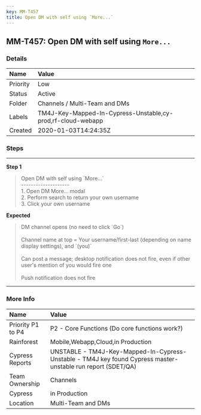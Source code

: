 ```yaml
---
key: MM-T457
title: Open DM with self using `More...`
---
```


## MM-T457: Open DM with self using `More...`

### Details

| Name     | Value                                                       |
| :------- | :---------------------------------------------------------- |
| Priority | Low                                                         |
| Status   | Active                                                      |
| Folder   | Channels / Multi-Team and DMs                               |
| Labels   | TM4J-Key-Mapped-In-Cypress-Unstable,cy-prod,rf-cloud-webapp |
| Created  | 2020-01-03T14:24:35Z                                        |

### Steps

<hr/>

**Step 1**

> <article>Open DM with self using `More...`<br />--------------------<br />1. Open DM More... modal<br />2. Perform search to return your own username<br />3. Click your own username</article>

**Expected**

> <article>DM channel opens (no need to click `Go`)<br /><br />Channel name at top = Your username/first-last (depending on name display settings), and `(you)`<br /><br />Can post a message; desktop notification does not fire, even if other user's mention of you would fire one<br /><br />Push notification does not fire</article>

<hr/>

### More Info

| Name              | Value                                                                                                        |
| :---------------- | :----------------------------------------------------------------------------------------------------------- |
| Priority P1 to P4 | P2 - Core Functions (Do core functions work?)                                                                |
| Rainforest        | Mobile,Webapp,Cloud,in Production                                                                            |
| Cypress Reports   | UNSTABLE - TM4J-Key-Mapped-In-Cypress-Unstable - TM4J key found Cypress master-unstable run report (SDET/QA) |
| Team Ownership    | Channels                                                                                                     |
| Cypress           | in Production                                                                                                |
| Location          | Multi-Team and DMs                                                                                           |
